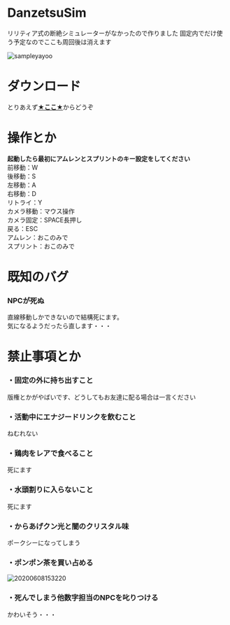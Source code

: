 # DanzetsuSim
リリティア式の断絶シミュレーターがなかったので作りました
固定内でだけ使う予定なのでここも周回後は消えます

![sampleyayoo](https://user-images.githubusercontent.com/90408313/132955980-e1d9c855-743c-4ff7-8c6f-5b759ce3e211.gif)


# ダウンロード
とりあえず[__★ここ★__](https://github.com/hinamurayayo/DanzetsuSim/releases/download/beta0/DanzetsuSim.zip)からどうぞ

# 操作とか
__起動したら最初にアムレンとスプリントのキー設定をしてください__<br>
前移動：W<br>
後移動：S<br>
左移動：A<br>
右移動：D<br>
リトライ：Y<br>
カメラ移動：マウス操作<br>
カメラ固定：SPACE長押し<br>
戻る：ESC<br>
アムレン：おこのみで<br>
スプリント：おこのみで

# 既知のバグ
### NPCが死ぬ
直線移動しかできないので結構死にます。<br>
気になるようだったら直します・・・

# 禁止事項とか
### ・固定の外に持ち出すこと
版権とかがやばいです、どうしてもお友達に配る場合は一言ください

### ・活動中にエナジードリンクを飲むこと
ねむれない

### ・鶏肉をレアで食べること
死にます

### ・水頭割りに入らないこと
死にます

### ・からあげクン光と闇のクリスタル味
ポークシーになってしまう

### ・ポンポン茶を買い占める
![20200608153220](https://user-images.githubusercontent.com/90408313/132955157-1ee82f71-5f9a-4926-a8ce-4023730da5b3.jpg)

### ・死んでしまう他数字担当のNPCを叱りつける
かわいそう・・・
